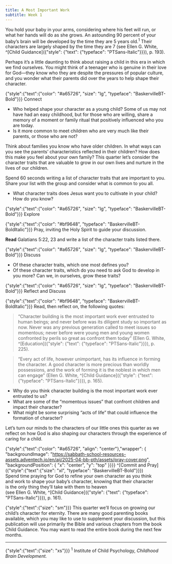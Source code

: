 ```yaml
---
title: A Most Important Work
subtitle: Week 1
---
```


You hold your baby in your arms, considering where his feet will run, or what her hands will do as she grows. An astounding 90 percent of your baby’s brain will be developed by the time they are 5 years old.<sup>1</sup> Their characters are largely shaped by the time they are 7 (see Ellen G. White, ^[Child Guidance]({"style": {"text": {"typeface": "PTSans-Italic"}}}), p. 193).

Perhaps it’s a little daunting to think about raising a child in this era in which we find ourselves. You might think of a teenager who is genuine in their love for God—they know who they are despite the pressures of popular culture, and you wonder what their parents did over the years to help shape their character.

{"style":{"text":{"color": "#a65726", "size": "lg", "typeface": "BaskervilleBT-Bold"}}}
Connect

+ Who helped shape your character as a young child? Some of us may not have had an easy childhood, but for those who are willing, share a memory of a moment or family ritual that positively influenced who you are today.
+ Is it more common to meet children who are very much like their parents, or those who are not?

Think about families you know who have older children. In what ways can you see the parents’ characteristics reflected in their children? How does this make you feel about your own family? This quarter let’s consider the character traits that are valuable to grow in our own lives and nurture in the lives of our children.

Spend 60 seconds writing a list of character traits that are important to you. Share your list with the group and consider what is common to you all.

+ What character traits does Jesus want you to cultivate in your child? How do you know?

{"style":{"text":{"color": "#a65726", "size": "lg", "typeface": "BaskervilleBT-Bold"}}}
Explore

{"style":{"text":{"color": "#bf9648", "typeface": "BaskervilleBT-BoldItalic"}}}
Pray, inviting the Holy Spirit to guide your discussion.

**Read** Galatians 5:22, 23 and write a list of the character traits listed there.

{"style":{"text":{"color": "#a65726", "size": "lg", "typeface": "BaskervilleBT-Bold"}}}
Discuss

+ Of these character traits, which one most defines you?
+ Of these character traits, which do you need to ask God to develop in you more? Can we, in ourselves, grow these traits?

{"style":{"text":{"color": "#a65726", "size": "lg", "typeface": "BaskervilleBT-Bold"}}}
Reflect and Discuss

{"style":{"text":{"color": "#bf9648", "typeface": "BaskervilleBT-BoldItalic"}}}
Read, then reflect on, the following quotes:

> “Character building is the most important work ever entrusted to human beings; and never before was its diligent study so important as now. Never was any previous generation called to meet issues so momentous; never before were young men and young women confronted by perils so great as confront them today” (Ellen G. White, ^[Education]({"style": {"text": {"typeface": "PTSans-Italic"}}}), p. 225).

> “Every act of life, however unimportant, has its influence in forming the character. A good character is more precious than worldly possessions, and the work of forming it is the noblest in which men can engage” (Ellen G. White, ^[Child Guidance]({"style": {"text": {"typeface": "PTSans-Italic"}}}), p. 165).

+ Why do you think character building is the most important work ever entrusted to us?
+ What are some of the “momentous issues” that confront children and impact their character?
+ What might be some surprising “acts of life” that could influence the formation of character?

Let’s turn our minds to the characters of our little ones this quarter as we reflect on how God is also shaping our characters through the experience of caring for a child.

{"style":{"text":{"color": "#a65726", "align": "center"},"wrapper": { "backgroundImage": "https://sabbath-school-resources-assets.adventech.io/en/aij/2025-04-bb-pth/assets/pray-cover.png", "backgroundPosition": { "x": "center", "y": "top" }}}}
^[Commit and Pray]({"style":{"text":{"size": "xl", "typeface": "BaskervilleBT-Bold"}}})\
Spend time praying for God to refine your own character as you think\
and work to shape your baby’s character, knowing that their character\
is the only thing they’ll take with them to heaven\
(see Ellen G. White, ^[Child Guidance]({"style": {"text": {"typeface": "PTSans-Italic"}}}), p. 161).

{"style":{"text":{"size": "sm"}}}
This quarter we’ll focus on growing our child’s character for eternity. There are many good parenting books available, which you may like to use to supplement your discussion, but this publication will use primarily the Bible and various chapters from the book Child Guidance. You may want to read the entire book during the next few months.

---

{"style":{"text":{"size": "xs"}}}
<sup>1</sup> Institute of Child Psychology, _Childhood Brain Development._